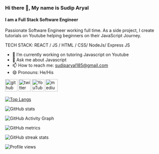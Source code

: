 ### Hi there 👋, My name is Sudip Aryal
#### I am a Full Stack Software Engineer
Passionate Software Engineer working full time. As a side project, I create tutorials on Youtube helping beginners on their JavaScript Journey.  

TECH STACK:  REACT / JS / HTML / CSS/ NodeJs/ Express JS

- 🔭 I’m currently working on tutoring Javascript on Youtube 
- 💬 Ask me about Javascript 
- 📫 How to reach me: sudiparyal185@gmail.com 
- 😄 Pronouns: He/His 


[<img src='https://cdn.jsdelivr.net/npm/simple-icons@3.0.1/icons/github.svg' alt='github' height='40'>](https://github.com/sudiparyal185)  [<img src='https://cdn.jsdelivr.net/npm/simple-icons@3.0.1/icons/twitter.svg' alt='twitter' height='40'>](https://twitter.com/Sudip2052)  [<img src='https://cdn.jsdelivr.net/npm/simple-icons@3.0.1/icons/youtube.svg' alt='YouTube' height='40'>](https://www.youtube.com/channel/UCv5J6PPrR25tW0ixps5dbeg)  [<img src='https://cdn.jsdelivr.net/npm/simple-icons@3.0.1/icons/medium.svg' alt='medium' height='40'>](https://medium.com/@sudiparyal185)  


[![Top Langs](https://github-readme-stats.vercel.app/api/top-langs/?username=sudiparyal185)](https://github.com/anuraghazra/github-readme-stats)

![GitHub stats](https://github-readme-stats.vercel.app/api?username=sudiparyal185&show_icons=true&count_private=true)  

![GitHub Activity Graph](https://activity-graph.herokuapp.com/graph?username=sudiparyal185)  

![GitHub metrics](https://metrics.lecoq.io/sudiparyal185)  

![GitHub streak stats](https://github-readme-streak-stats.herokuapp.com/?user=sudiparyal185)  

![Profile views](https://gpvc.arturio.dev/sudiparyal185)  
